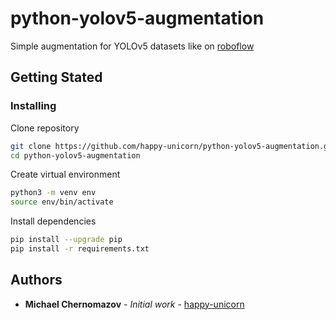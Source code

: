 # python-yolov5-augmentation

Simple augmentation for YOLOv5 datasets like on [roboflow](https://roboflow.com)

## Getting Stated

### Installing

Clone repository
```bash
git clone https://github.com/happy-unicorn/python-yolov5-augmentation.git
cd python-yolov5-augmentation
```
Create virtual environment
```bash
python3 -m venv env
source env/bin/activate
```
Install dependencies
```bash
pip install --upgrade pip
pip install -r requirements.txt
```

## Authors

* **Michael Chernomazov** - *Initial work* - [happy-unicorn](https://github.com/happy-unicorn)